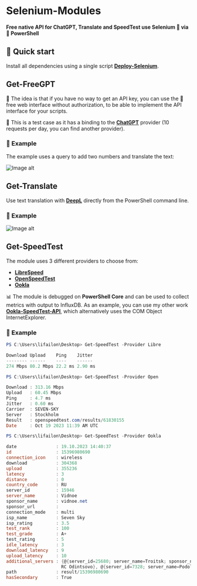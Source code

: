 # Selenium-Modules

**Free native API for ChatGPT, Translate and SpeedTest use Selenium 💚 via 💙 PowerShell**

## 🚀 Quick start

Install all dependencies using a single script **[Deploy-Selenium](https://github.com/Lifailon/Deploy-Selenium/blob/rsa/Deploy-Selenium-Drivers.ps1)**.

## Get-FreeGPT

🐥 The idea is that if you have no way to get an API key, you can use the 🙏 free web interface without authorization, to be able to implement the API interface for your scripts.

🔔 This is a test case as it has a binding to the **[ChatGPT](https://chat-gpt.org/chat)** provider (10 requests per day, you can find another provider).

### 🎉 Example

The example uses a query to add two numbers and translate the text:

![Image alt](https://github.com/Lifailon/Selenium-Modules/blob/rsa/Example/Get-FreeGPT.gif)

## Get-Translate

Use text translation with **[DeepL](https://www.deepl.com/translator)** directly from the PowerShell command line.

### 🎉 Example

![Image alt](https://github.com/Lifailon/Selenium-Modules/blob/rsa/Example/Get-Translate.gif)

## Get-SpeedTest

The module uses 3 different providers to choose from:

- **[LibreSpeed](https://librespeed.org/)**
- **[OpenSpeedTest](https://openspeedtest.com/)**
- **[Ookla](https://www.speedtest.net/)**

📊 The module is debugged on **PowerShell Core** and can be used to collect metrics with output to InfluxDB. As an example, you can use my other work **[Ookla-SpeedTest-API](https://github.com/Lifailon/Ookla-SpeedTest-API)**, which alternatively uses the COM Object InternetExplorer.

### 🎉 Example

```PowerShell
PS C:\Users\lifailon\Desktop> Get-SpeedTest -Provider Libre

Download Upload    Ping    Jitter
-------- ------    ----    ------
274 Mbps 80.2 Mbps 22.2 ms 2.90 ms

PS C:\Users\lifailon\Desktop> Get-SpeedTest -Provider Open 

Download : 313.16 Mbps
Upload   : 60.45 Mbps
Ping     : 4.7 ms
Jitter   : 0.60 ms
Carrier  : SEVEN-SKY
Server   : Stockholm
Result   : openspeedtest.com/results/61830155
Date     : Oct 19 2023 11:39 AM UTC

PS C:\Users\lifailon\Desktop> Get-SpeedTest -Provider Ookla

date               : 19.10.2023 14:40:37
id                 : 15396980690
connection_icon    : wireless
download           : 304368
upload             : 355236
latency            : 3
distance           : 0
country_code       : RU
server_id          : 15946
server_name        : Vidnoe
sponsor_name       : vidnoe.net
sponsor_url        : 
connection_mode    : multi
isp_name           : Seven Sky
isp_rating         : 3.5
test_rank          : 100
test_grade         : A+
test_rating        : 5
idle_latency       : 3
download_latency   : 9
upload_latency     : 10
additional_servers : {@{server_id=25680; server_name=Troitsk; sponsor_name=MosLine Group LLC}, @{server_id=28280; server_name=Odintsovo; sponsor_name=AO T 
                     RC Odintsovo}, @{server_id=7328; server_name=Podolsk; sponsor_name=Quartz Telecom}}
path               : result/15396980690
hasSecondary       : True
```
